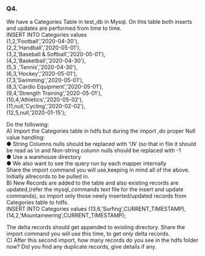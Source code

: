 ### Q4.  
We have a Categories Table in test_db in Mysql. On this table both inserts and updates are performed from time to time.  
INSERT INTO Categories values  
(1,2,'Football','2020-04-30'),  
(2,2,'Handball','2020-05-01'),  
(3,2,'Baseball & Softball','2020-05-01'),  
(4,2,'Basketball','2020-04-30'),  
(5,3 ,'Tennis','2020-04-30'),  
(6,3,'Hockey','2020-05-01'),  
(7,3,'Swimming','2020-05-01'),  
(8,3,'Cardio Equipment','2020-05-01'),  
(9,4,'Strength Training','2020-05-01'),  
(10,4,'Athletics','2020-05-02'),  
(11,null,'Cycling','2020-02-02'),  
(12,5,null,'2020-01-15');  

Do the following:  
A) Import the Categories table in hdfs but during the import ,do proper Null value handling:  
    ● String Columns nulls should be replaced with ‘\N’ (so that in file it should be read as \n and Non-string column nulls should be replaced with -1  
    ● Use a warehouse directory  
    ● We also want to see the query run by each mapper internally  
Share the import command you will use,keeping in mind all of the above. Initially allrecords to be pulled in.  
B) New Records are added to the table and also existing records are updated,(refer the mysql_commands text file for the insert and update commands), so import only those newly inserted/updated records from Categories table to hdfs.  
INSERT INTO Categories values 
(13,6,'Surfing',CURRENT_TIMESTAMP),
(14,2,'Mountaineering',CURRENT_TIMESTAMP);  

The delta records should get appended to existing directory. Share the import command you will use this time, to get only delta records.  
C) After this second import, how many records do you see in the hdfs folder now? Did you find any duplicate records, give details if any.  

